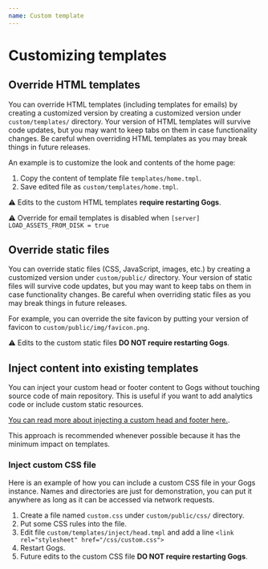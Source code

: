 ```yaml
---
name: Custom template
---
```


# Customizing templates

## Override HTML templates

You can override HTML templates (including templates for emails) by creating a customized version by creating a customized version under `custom/templates/` directory. Your version of HTML templates will survive code updates, but you may want to keep tabs on them in case functionality changes. Be careful when overriding HTML templates as you may break things in future releases.

An example is to customize the look and contents of the home page:

1. Copy the content of template file `templates/home.tmpl`.
2. Save edited file as `custom/templates/home.tmpl`.

:warning: Edits to the custom HTML templates **require restarting Gogs**.

:warning: Override for email templates is disabled when `[server] LOAD_ASSETS_FROM_DISK = true`

## Override static files

You can override static files (CSS, JavaScript, images, etc.) by creating a customized version under `custom/public/` directory. Your version of static files will survive code updates, but you may want to keep tabs on them in case functionality changes. Be careful when overriding static files as you may break things in future releases.

For example, you can override the site favicon by putting your version of favicon to `custom/public/img/favicon.png`.

:warning: Edits to the custom static files **DO NOT require restarting Gogs**.

## Inject content into existing templates

You can inject your custom head or footer content to Gogs without touching source code of main repository. This is useful if you want to add analytics code or include custom static resources.

[You can read more about injecting a custom head and footer here.](https://discuss.gogs.io/t/how-to-inject-custom-head-and-footer/943).

This approach is recommended whenever possible because it has the minimum impact on templates.

### Inject custom CSS file

Here is an example of how you can include a custom CSS file in your Gogs instance. Names and directories are just for demonstration, you can put it anywhere as long as it can be accessed via network requests.

1. Create a file named `custom.css` under `custom/public/css/` directory.
2. Put some CSS rules into the file.
3. Edit file `custom/templates/inject/head.tmpl` and add a line `<link rel="stylesheet" href="/css/custom.css">`
4. Restart Gogs.
5. Future edits to the custom CSS file **DO NOT require restarting Gogs**.
